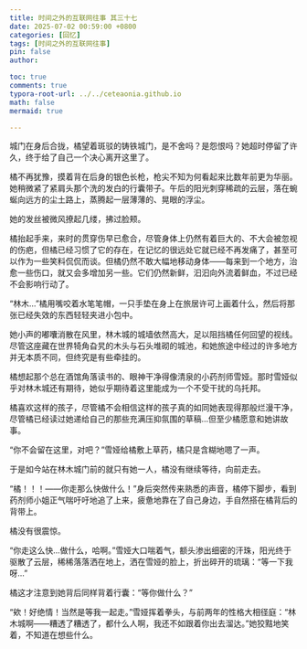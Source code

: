 ```yaml
---
title: 时间之外的互联网往事 其三十七
date: 2025-07-02 00:59:00 +0800
categories: [回忆]
tags: [时间之外的互联网往事]
pin: false
author: 

toc: true
comments: true
typora-root-url: ../../ceteaonia.github.io
math: false
mermaid: true

---
```


城门在身后合拢，橘望着斑驳的铸铁城门，是不舍吗？是怨恨吗？她超时停留了许久，终于给了自己一个决心离开这里了。

橘不再犹豫，摸着背在后身的银色长枪，枪尖不知为何看起来比数年前更为华丽。她稍微紧了紧肩头那个洗的发白的行囊带子。午后的阳光刺穿稀疏的云层，落在蜿蜒向远方的尘土路上，蒸腾起一层薄薄的、晃眼的浮尘。

她的发丝被微风撩起几缕，拂过脸颊。

橘抬起手来，来时的贯穿伤早已愈合，尽管身体上仍然有着巨大的、不大会被忽视的伤疤，但橘已经习惯了它的存在，在记忆的很远处它就已经不再发痛了，甚至可以作为一些笑料侃侃而谈。但橘仍然不敢大幅地移动身体——每来到一个地方，治愈一些伤口，就又会多增加另一些。它们仍然新鲜，汩汩向外流着鲜血，不过已经不会影响行动了。

“林木...”橘用嘴咬着水笔笔帽，一只手垫在身上在旅居许可上画着什么，然后将那张已经失效的东西轻轻夹进小包中。

她小声的嘟囔消散在风里，林木城的城墙依然高大，足以阻挡橘任何回望的视线。尽管这座藏在世界犄角旮旯的木头与石头堆砌的城池，和她旅途中经过的许多地方并无本质不同，但终究是有些牵挂的。

橘想起那个总在酒馆角落读书的、眼神干净得像清泉的小药剂师雪娅。那时雪娅似乎对林木城还有期待，她似乎期待着这里能成为一个不受干扰的乌托邦。

橘喜欢这样的孩子，尽管橘不会相信这样的孩子真的如同她表现得那般烂漫干净，尽管橘已经读过她递给自己的那些充满压抑氛围的草稿...但至少橘愿意和她讲故事。

“你不会留在这里，对吧？”雪娅给橘敷上草药，橘只是含糊地嗯了一声。

于是如今站在林木城门前的就只有她一人，橘没有继续等待，向前走去。

“橘！！！——你走那么快做什么！”身后突然传来熟悉的声音，橘停下脚步，看到药剂师小姐正气喘吁吁地追了上来，疲惫地靠在了自己身边，手自然搭在橘背后的背带上。

橘没有很震惊。

“你走这么快...做什么，哈啊。”雪娅大口喘着气，额头渗出细密的汗珠，阳光终于驱散了云层，稀稀落落洒在地上，洒在雪娅的脸上，折出碎开的琉璃：“等一下我呀...”

橘这才注意到她背后同样背着行囊：“等你做什么？”

“欸！好绝情！当然是等我一起走。”雪娅挥着拳头，与前两年的性格大相径庭：“林木城啊——糟透了糟透了，都什么人啊，我还不如跟着你出去溜达。”她狡黠地笑着，不知道在想些什么。




